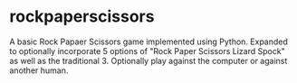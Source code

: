 # rockpaperscissors
A basic Rock Papaer Scissors game implemented using Python. Expanded to optionally incorporate 5 options of "Rock Paper Scissors Lizard Spock" as well as the traditional 3.
Optionally play against the computer or against another human.
